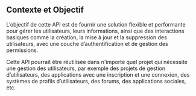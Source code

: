 ## Contexte et Objectif

L’objectif de cette API est de fournir une solution flexible et performante pour gérer les utilisateurs, leurs informations, ainsi que des interactions basiques comme la création, la mise à jour et la suppression des utilisateurs, avec une couche d’authentification et de gestion des permissions.

Cette API pourrait être réutilisée dans n'importe quel projet qui nécessite une gestion des utilisateurs, par exemple des projets de gestion d’utilisateurs, des applications avec une inscription et une connexion, des systèmes de profils d’utilisateurs, des forums, des applications sociales, etc.